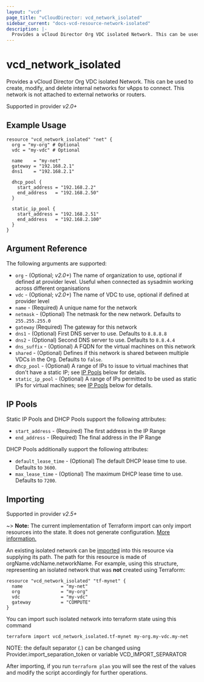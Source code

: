 ```yaml
---
layout: "vcd"
page_title: "vCloudDirector: vcd_network_isolated"
sidebar_current: "docs-vcd-resource-network-isolated"
description: |-
  Provides a vCloud Director Org VDC isolated Network. This can be used to create, modify, and delete internal networks for vApps to connect.
---
```


# vcd\_network\_isolated

Provides a vCloud Director Org VDC isolated Network. This can be used to create,
modify, and delete internal networks for vApps to connect. This network is not attached to external networks or routers.

Supported in provider *v2.0+*

## Example Usage

```hcl
resource "vcd_network_isolated" "net" {
  org = "my-org" # Optional
  vdc = "my-vdc" # Optional

  name    = "my-net"
  gateway = "192.168.2.1"
  dns1    = "192.168.2.1"

  dhcp_pool {
    start_address = "192.168.2.2"
    end_address   = "192.168.2.50"
  }

  static_ip_pool {
    start_address = "192.168.2.51"
    end_address   = "192.168.2.100"
  }
}
```

## Argument Reference

The following arguments are supported:

* `org` - (Optional; *v2.0+*) The name of organization to use, optional if defined at provider level. Useful when
  connected as sysadmin working across different organisations
* `vdc` - (Optional; *v2.0+*) The name of VDC to use, optional if defined at provider level
* `name` - (Required) A unique name for the network
* `netmask` - (Optional) The netmask for the new network. Defaults to `255.255.255.0`
* `gateway` (Required) The gateway for this network
* `dns1` - (Optional) First DNS server to use. Defaults to `8.8.8.8`
* `dns2` - (Optional) Second DNS server to use. Defaults to `8.8.4.4`
* `dns_suffix` - (Optional) A FQDN for the virtual machines on this network
* `shared` - (Optional) Defines if this network is shared between multiple VDCs
  in the Org.  Defaults to `false`.
* `dhcp_pool` - (Optional) A range of IPs to issue to virtual machines that don't
  have a static IP; see [IP Pools](#ip-pools) below for details.
* `static_ip_pool` - (Optional) A range of IPs permitted to be used as static IPs for
  virtual machines; see [IP Pools](#ip-pools) below for details.

<a id="ip-pools"></a>
## IP Pools

Static IP Pools and DHCP Pools support the following attributes:

* `start_address` - (Required) The first address in the IP Range
* `end_address` - (Required) The final address in the IP Range

DHCP Pools additionally support the following attributes:

* `default_lease_time` - (Optional) The default DHCP lease time to use. Defaults to `3600`.
* `max_lease_time` - (Optional) The maximum DHCP lease time to use. Defaults to `7200`.

## Importing

Supported in provider *v2.5+*

~> **Note:** The current implementation of Terraform import can only import resources into the state. It does not generate
configuration. [More information.][docs-import]

An existing isolated network can be [imported][docs-import] into this resource via supplying its path.
The path for this resource is made of orgName.vdcName.networkName.
For example, using this structure, representing an isolated network that was **not** created using Terraform:

```hcl
resource "vcd_network_isolated" "tf-mynet" {
  name              = "my-net"
  org               = "my-org"
  vdc               = "my-vdc"
  gateway           = "COMPUTE"
}
```

You can import such isolated network into terraform state using this command

```
terraform import vcd_network_isolated.tf-mynet my-org.my-vdc.my-net
```

NOTE: the default separator (.) can be changed using Provider.import_separation_token or variable VCD_IMPORT_SEPARATOR

[docs-import]:https://www.terraform.io/docs/import/

After importing, if you run `terraform plan` you will see the rest of the values and modify the script accordingly for
further operations.
